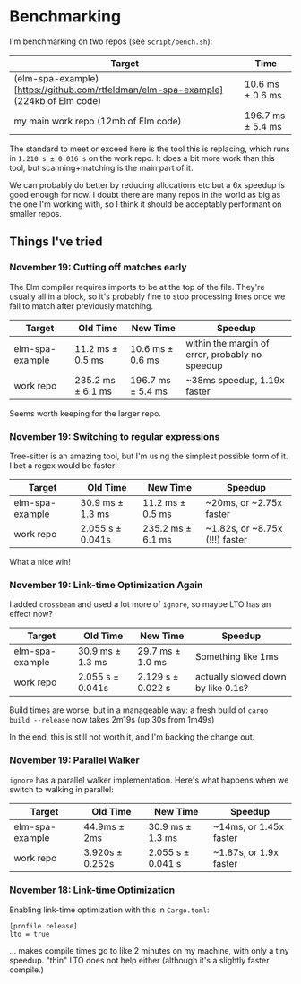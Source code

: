 # Benchmarking

I'm benchmarking on two repos (see `script/bench.sh`):

| Target                                                                              | Time              |
|-------------------------------------------------------------------------------------|-------------------|
| (elm-spa-example)[https://github.com/rtfeldman/elm-spa-example] (224kb of Elm code) | 10.6 ms ± 0.6 ms  |
| my main work repo (12mb of Elm code)                                                | 196.7 ms ± 5.4 ms |

The standard to meet or exceed here is the tool this is replacing, which runs in `1.210 s ± 0.016 s` on the work repo.
It does a bit more work than this tool, but scanning+matching is the main part of it.

We can probably do better by reducing allocations etc but a 6x speedup is good enough for now.
I doubt there are many repos in the world as big as the one I'm working with, so I think it should be acceptably performant on smaller repos.

## Things I've tried

### November 19: Cutting off matches early

The Elm compiler requires imports to be at the top of the file.
They're usually all in a block, so it's probably fine to stop processing lines once we fail to match after previously matching.

| Target          | Old Time          | New Time          | Speedup                                         |
|-----------------|-------------------|-------------------|-------------------------------------------------|
| elm-spa-example | 11.2 ms ± 0.5 ms  | 10.6 ms ± 0.6 ms  | within the margin of error, probably no speedup |
| work repo       | 235.2 ms ± 6.1 ms | 196.7 ms ± 5.4 ms | ~38ms speedup, 1.19x faster                     |

Seems worth keeping for the larger repo.

### November 19: Switching to regular expressions

Tree-sitter is an amazing tool, but I'm using the simplest possible form of it.
I bet a regex would be faster!

| Target          | Old Time         | New Time          | Speedup                        |
|-----------------|------------------|-------------------|--------------------------------|
| elm-spa-example | 30.9 ms ± 1.3 ms | 11.2 ms ± 0.5 ms  | ~20ms, or ~2.75x faster        |
| work repo       | 2.055 s ± 0.041s | 235.2 ms ± 6.1 ms | ~1.82s, or ~8.75x (!!!) faster |

What a nice win!

### November 19: Link-time Optimization Again

I added `crossbeam` and used a lot more of `ignore`, so maybe LTO has an effect now?

| Target          | Old Time         | New Time          | Speedup                            |
|-----------------|------------------|-------------------|------------------------------------|
| elm-spa-example | 30.9 ms ± 1.3 ms | 29.7 ms ± 1.0 ms  | Something like 1ms                 |
| work repo       | 2.055 s ± 0.041s | 2.129 s ± 0.022 s | actually slowed down by like 0.1s? |

Build times are worse, but in a manageable way: a fresh build of `cargo build --release` now takes 2m19s (up 30s from 1m49s)

In the end, this is still not worth it, and I'm backing the change out.

### November 19: Parallel Walker

`ignore` has a parallel walker implementation.
Here's what happens when we switch to walking in parallel:

| Target          | Old Time        | New Time          | Speedup                |
|-----------------|-----------------|-------------------|------------------------|
| elm-spa-example | 44.9ms ± 2ms    | 30.9 ms ± 1.3 ms  | ~14ms, or 1.45x faster |
| work repo       | 3.920s ± 0.252s | 2.055 s ± 0.041 s | ~1.87s, or 1.9x faster |

### November 18: Link-time Optimization

Enabling link-time optimization with this in `Cargo.toml`:

```
[profile.release]
lto = true
```

... makes compile times go to like 2 minutes on my machine, with only a tiny speedup.
"thin" LTO does not help either (although it's a slightly faster compile.)
